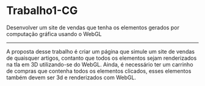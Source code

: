# Trabalho1-CG
Desenvolver um site de vendas que tenha os elementos gerados por computação gráfica usando o WebGL

----------------------------------------------------------------------------------------------------------

A proposta desse trabalho é criar um página que simule um site de vendas de quaisquer artigos, contanto que todos os elementos sejam renderizados na tla em 3D utilizando-se do WebGL.
Ainda, é necessário ter um carrinho de compras que contenha todos os elementos clicados, esses elementos também devem ser 3d e renderizados com WebGL.